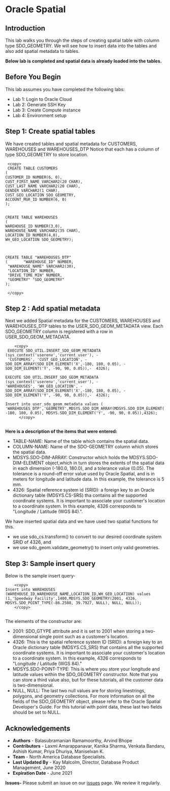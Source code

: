 # Oracle Spatial  

## Introduction

This lab walks you through the steps of creating spatial table with column type SDO\_GEOMETRY. We will see how to insert data into the tables and also add spatial metadata to tables.

**Below lab is completed and spatial data is already loaded into the tables.**


## Before You Begin

This lab assumes you have completed the following labs:
- Lab 1:  Login to Oracle Cloud
- Lab 2:  Generate SSH Key
- Lab 3:  Create Compute instance 
- Lab 4:  Environment setup
  
## Step 1: Create spatial tables

We have created tables and spatial metadata for CUSTOMERS, WAREHOUSES and WAREHOUSES\_DTP 
Notice that each has a column of type SDO\_GEOMETRY to store location. 


   ````
    <copy>
    CREATE TABLE CUSTOMERS                                             
(
  CUSTOMER_ID NUMBER(6, 0),
  CUST_FIRST_NAME VARCHAR2(20 CHAR),
  CUST_LAST_NAME VARCHAR2(20 CHAR), 
  GENDER VARCHAR2(1 CHAR), 
  CUST_GEO_LOCATION SDO_GEOMETRY, 
  ACCOUNT_MGR_ID NUMBER(6, 0)
);  


CREATE TABLE WAREHOUSES                                           
(
WAREHOUSE_ID NUMBER(3,0), 
WAREHOUSE_NAME VARCHAR2(35 CHAR), 
LOCATION_ID NUMBER(4,0), 
WH_GEO_LOCATION SDO_GEOMETRY); 



CREATE TABLE "WAREHOUSES_DTP" 
(       "WAREHOUSE_ID" NUMBER, 
	"WAREHOUSE_NAME" VARCHAR2(30), 
	"LOCATION_ID" NUMBER, 
	"DRIVE_TIME_MIN" NUMBER, 
	"GEOMETRY" "SDO_GEOMETRY"
);

    </copy>
````
## Step 2 : Add spatial metadata

Next we added Spatial metadata for the CUSTOMERS, WAREHOUSES and WAREHOUSES\_DTP 
tables to the USER\_SDO\_GEOM\_METADATA view. Each SDO\_GEOMETRY column is registered with a row in USER\_SDO\_GEOM\_METADATA.


````
    <copy>
 EXECUTE SDO_UTIL.INSERT_SDO_GEOM_METADATA (sys_context('userenv','current_user'), -
 'CUSTOMERS', 'CUST_GEO_LOCATION', -  SDO_DIM_ARRAY(SDO_DIM_ELEMENT('X',-180, 180, 0.05), - SDO_DIM_ELEMENT('Y', -90, 90, 0.05)),-  4326);

EXECUTE SDO_UTIL.INSERT_SDO_GEOM_METADATA (sys_context('userenv','current_user'), -
'WAREHOUSES', 'WH_GEO_LOCATION', - SDO_DIM_ARRAY(SDO_DIM_ELEMENT('X',-180, 180, 0.05), - SDO_DIM_ELEMENT('Y', -90, 90, 0.05)),-  4326);

Insert into user_sdo_geom_metadata values (
'WAREHOUSES_DTP','GEOMETRY',MDSYS.SDO_DIM_ARRAY(MDSYS.SDO_DIM_ELEMENT('X', -180, 180, 0.05), MDSYS.SDO_DIM_ELEMENT('Y', -90, 90, 0.05)),4326);
      </copy>
    
````

     
**Here is a description of the items that were entered:**

-	TABLE-NAME: Name of the table which contains the spatial data.
-	COLUMN-NAME: Name of the SDO-GEOMETRY column which stores the spatial data.
-	 MDSYS.SDO-DIM-ARRAY: Constructor which holds the MDSYS.SDO-DIM-ELEMENT object,which in turn stores the extents of the spatial data  in each dimension (-180.0, 180.0), and a tolerance value (0.05). The tolerance is a round-off error value used by Oracle Spatial, and is in meters for longitude and latitude data. In this example, the tolerance is 5 mm.
-	4326: Spatial reference system id (SRID): a foreign key to an Oracle dictionary table  (MDSYS.CS-SRS) tha  contains all the     supported coordinate systems. It is important to associate your customer's location to a coordinate system. In this example, 4326    corresponds to "Longitude / Latitude (WGS 84).".


We have inserted spatial data and we have used two spatial functions for this.
 
- we use sdo\_cs.transform() to convert to our desired coordinate system SRID of 4326, and 
- we use sdo\_geom.validate\_geometry() to insert only valid geometries.


## Step 3: Sample insert query 

Below is the sample insert query-

````
    <copy>
Insert into WAREHOUSES (WAREHOUSE_ID,WAREHOUSE_NAME,LOCATION_ID,WH_GEO_LOCATION) values (1,'Speedway Facility',1400,MDSYS.SDO_GEOMETRY(2001, 4326, MDSYS.SDO_POINT_TYPE(-86.2508, 39.7927, NULL), NULL, NULL));
    </copy>
    
```` 

The elements of the constructor are: 
-	2001: SDO\_GTYPE attribute and it is set to 2001 when storing a two-dimensional single point such as a customer's location.
-	4326: This is the spatial reference system ID (SRID): a foreign key to an Oracle dictionary table (MDSYS.CS\_SRS) that contains all the supported coordinate systems. It is important to associate your customer's location to a coordinate system. In this example, 4326 corresponds to "Longitude / Latitude (WGS 84)."
-	MDSYS.SDO-POINT-TYPE: This is where you store your longitude and latitude values within the SDO\_GEOMETRY constructor. Note that you can store a third value also, but for these tutorials, all the customer data is two-dimensional.
-	NULL, NULL: The last two null values are for storing linestrings, polygons, and geometry collections. For more information on all the fields of the SDO\_GEOMETRY object, please refer to the Oracle Spatial Developer's Guide. For this tutorial with point data, these last two fields should be set to NULL.





## Acknowledgements

- **Authors** - Balasubramanian Ramamoorthy, Arvind Bhope
- **Contributors** - Laxmi Amarappanavar, Kanika Sharma, Venkata Bandaru, Ashish Kumar, Priya Dhuriya, Maniselvan K.
- **Team** - North America Database Specialists.
- **Last Updated By** - Kay Malcolm, Director, Database Product Management, June 2020
- **Expiration Date** - June 2021   

**Issues-**
Please submit an issue on our [issues](https://github.com/oracle/learning-library/issues) page. We review it regularly.
      
